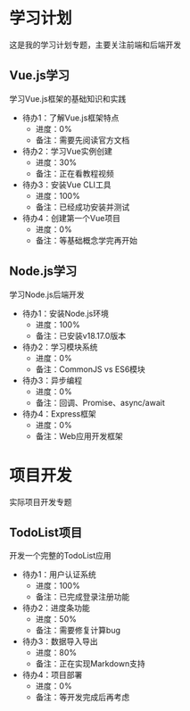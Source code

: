 # 学习计划
这是我的学习计划专题，主要关注前端和后端开发

## Vue.js学习
学习Vue.js框架的基础知识和实践

- 待办1：了解Vue.js框架特点
  - 进度：0%
  - 备注：需要先阅读官方文档
- 待办2：学习Vue实例创建
  - 进度：30%
  - 备注：正在看教程视频
- 待办3：安装Vue CLI工具
  - 进度：100%
  - 备注：已经成功安装并测试
- 待办4：创建第一个Vue项目
  - 进度：0%
  - 备注：等基础概念学完再开始

## Node.js学习
学习Node.js后端开发

- 待办1：安装Node.js环境
  - 进度：100%
  - 备注：已安装v18.17.0版本
- 待办2：学习模块系统
  - 进度：0%
  - 备注：CommonJS vs ES6模块
- 待办3：异步编程
  - 进度：0%
  - 备注：回调、Promise、async/await
- 待办4：Express框架
  - 进度：0%
  - 备注：Web应用开发框架

# 项目开发
实际项目开发专题

## TodoList项目
开发一个完整的TodoList应用

- 待办1：用户认证系统
  - 进度：100%
  - 备注：已完成登录注册功能
- 待办2：进度条功能
  - 进度：50%
  - 备注：需要修复计算bug
- 待办3：数据导入导出
  - 进度：80%
  - 备注：正在实现Markdown支持
- 待办4：项目部署
  - 进度：0%
  - 备注：等开发完成后再考虑 